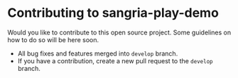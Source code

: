 # Contributing to sangria-play-demo

Would you like to contribute to this open source project. Some guidelines on how to do so will be here soon.

- All bug fixes and features merged into ```develop``` branch. 
- If you have a contribution, create a new pull request to the ```develop``` branch.
